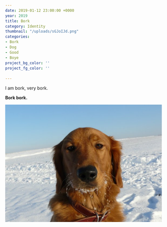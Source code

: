 ```yaml
---
date: 2019-01-12 23:00:00 +0000
year: 2019
title: Bork
category: Identity
thumbnail: "/uploads/sGJoIJd.png"
categories:
- Bork
- Dog
- Good
- Boye
project_bg_color: ''
project_fg_color: ''

---
```

I am bork, very bork.

**Bork bork.**

![bork](/uploads/sGJoIJd.png "Bork")